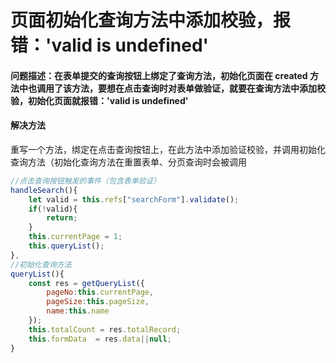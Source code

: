# 页面初始化查询方法中添加校验，报错：'valid is undefined'

#### 问题描述：在表单提交的查询按钮上绑定了查询方法，初始化页面在 created 方法中也调用了该方法，要想在点击查询时对表单做验证，就要在查询方法中添加校验，初始化页面就报错：'valid is undefined'

#### 解决方法

重写一个方法，绑定在点击查询按钮上，在此方法中添加验证校验，并调用初始化查询方法（初始化查询方法在重置表单、分页查询时会被调用

```javascript
//点击查询按钮触发的事件（包含表单验证）
handleSearch(){
    let valid = this.refs["searchForm"].validate();
    if(!valid){
        return;
    }
    this.currentPage = 1;
    this.queryList();
},
//初始化查询方法
queryList(){
    const res = getQueryList({
        pageNo:this.currentPage,
        pageSize:this.pageSize,
        name:this.name
    });
    this.totalCount = res.totalRecord;
    this.formData  = res.data||null;
}

```

